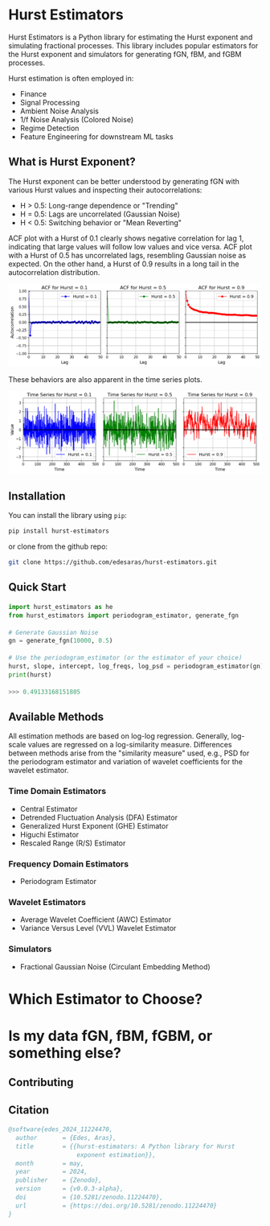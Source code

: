 # Hurst Estimators

Hurst Estimators is a Python library for estimating the Hurst exponent and simulating fractional processes. This library includes popular estimators for the Hurst exponent and simulators for generating fGN, fBM, and fGBM processes.

Hurst estimation is often employed in:
- Finance
- Signal Processing
- Ambient Noise Analysis
- 1/f Noise Analysis (Colored Noise)
- Regime Detection
- Feature Engineering for downstream ML tasks 

## What is Hurst Exponent?

The Hurst exponent can be better understood by generating fGN with various Hurst values and inspecting their autocorrelations:
- H > 0.5: Long-range dependence or "Trending"
- H = 0.5: Lags are uncorrelated (Gaussian Noise)
- H < 0.5: Switching behavior or "Mean Reverting"

ACF plot with a Hurst of 0.1 clearly shows negative correlation for lag 1, indicating that large values will follow low values and vice versa. ACF plot with a Hurst of 0.5 has uncorrelated lags, resembling Gaussian noise as expected. On the other hand, a Hurst of 0.9 results in a long tail in the autocorrelation distribution.

![Hurst Exponent and ACF](examples\figures\acf_plot.png)

These behaviors are also apparent in the time series plots.

![Hurst Exponent and Time Series](examples\figures\time_series_hurst_values_fgn.png)


## Installation

You can install the library using `pip`:

```sh
pip install hurst-estimators
```

or clone from the github repo:
```sh
git clone https://github.com/edesaras/hurst-estimators.git
```


## Quick Start


```python
import hurst_estimators as he
from hurst_estimators import periodogram_estimator, generate_fgn

# Generate Gaussian Noise
gn = generate_fgn(10000, 0.5)

# Use the periodogram_estimator (or the estimator of your choice)
hurst, slope, intercept, log_freqs, log_psd = periodogram_estimator(gn)
print(hurst)

>>> 0.49133168151805
```



## Available Methods
All estimation methods are based on log-log regression. Generally, log-scale values are regressed on a log-similarity measure. Differences between methods arise from the "similarity measure" used, e.g., PSD for the periodogram estimator and variation of wavelet coefficients for the wavelet estimator.

### Time Domain Estimators 
* Central Estimator
* Detrended Fluctuation Analysis (DFA) Estimator
* Generalized Hurst Exponent (GHE) Estimator
* Higuchi Estimator
* Rescaled Range (R/S) Estimator

### Frequency Domain Estimators
* Periodogram Estimator

### Wavelet Estimators
* Average Wavelet Coefficient (AWC) Estimator
* Variance Versus Level (VVL) Wavelet Estimator

### Simulators
* Fractional Gaussian Noise (Circulant Embedding Method)

# Which Estimator to Choose?
# Is my data fGN, fBM, fGBM, or something else?


## Contributing

## Citation

```bibtex
@software{edes_2024_11224470,
  author       = {Edes, Aras},
  title        = {{hurst-estimators: A Python library for Hurst 
                   exponent estimation}},
  month        = may,
  year         = 2024,
  publisher    = {Zenodo},
  version      = {v0.0.3-alpha},
  doi          = {10.5281/zenodo.11224470},
  url          = {https://doi.org/10.5281/zenodo.11224470}
}
```
